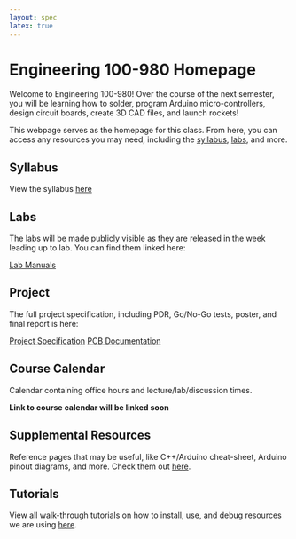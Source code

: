 ```yaml
---
layout: spec
latex: true
---
```


# Engineering 100-980 Homepage

Welcome to Engineering 100-980! Over the course of the next semester, you will be learning how to solder, program Arduino micro-controllers, design circuit boards, create 3D CAD files, and launch rockets!

This webpage serves as the homepage for this class. From here, you can access any resources you may need, including the [syllabus](#syllabus), [labs](#labs), and more.

## Syllabus

View the syllabus [here](/syllabus)

## Labs

The labs will be made publicly visible as they are released in the week leading up to lab. You can find them linked here:

[Lab Manuals](/labs/index)

## Project

The full project specification, including PDR, Go/No-Go tests, poster, and final report is here:

[Project Specification](/project/project.md)
[PCB Documentation](/project/sensor-board.md)

## Course Calendar

Calendar containing office hours and lecture/lab/discussion times.

**Link to course calendar will be linked soon**

## Supplemental Resources

Reference pages that may be useful, like C++/Arduino cheat-sheet, Arduino pinout diagrams, and more.
Check them out [here](/resources).

## Tutorials

View all walk-through tutorials on how to install, use, and debug resources we are using [here](/tutorials).
